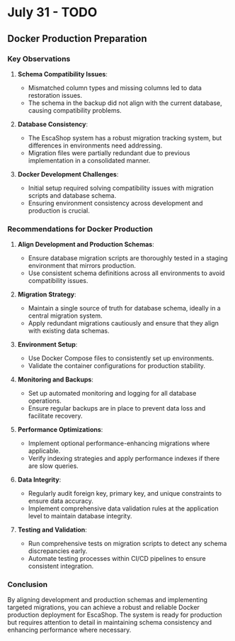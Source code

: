 # July 31 - TODO

## Docker Production Preparation

### Key Observations

1. **Schema Compatibility Issues**:
   - Mismatched column types and missing columns led to data restoration issues.
   - The schema in the backup did not align with the current database, causing compatibility problems.

2. **Database Consistency**:
   - The EscaShop system has a robust migration tracking system, but differences in environments need addressing.
   - Migration files were partially redundant due to previous implementation in a consolidated manner.

3. **Docker Development Challenges**:
   - Initial setup required solving compatibility issues with migration scripts and database schema.
   - Ensuring environment consistency across development and production is crucial.

### Recommendations for Docker Production

1. **Align Development and Production Schemas**:
   - Ensure database migration scripts are thoroughly tested in a staging environment that mirrors production.
   - Use consistent schema definitions across all environments to avoid compatibility issues.

2. **Migration Strategy**:
   - Maintain a single source of truth for database schema, ideally in a central migration system.
   - Apply redundant migrations cautiously and ensure that they align with existing data schemas.

3. **Environment Setup**:
   - Use Docker Compose files to consistently set up environments.
   - Validate the container configurations for production stability.

4. **Monitoring and Backups**:
   - Set up automated monitoring and logging for all database operations.
   - Ensure regular backups are in place to prevent data loss and facilitate recovery.

5. **Performance Optimizations**:
   - Implement optional performance-enhancing migrations where applicable.
   - Verify indexing strategies and apply performance indexes if there are slow queries.

6. **Data Integrity**:
   - Regularly audit foreign key, primary key, and unique constraints to ensure data accuracy.
   - Implement comprehensive data validation rules at the application level to maintain database integrity.

7. **Testing and Validation**:
   - Run comprehensive tests on migration scripts to detect any schema discrepancies early.
   - Automate testing processes within CI/CD pipelines to ensure consistent integration.

### Conclusion

By aligning development and production schemas and implementing targeted migrations, you can achieve a robust and reliable Docker production deployment for EscaShop. The system is ready for production but requires attention to detail in maintaining schema consistency and enhancing performance where necessary.

